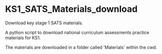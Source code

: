 # KS1_SATS_Materials_download
Download key stage 1 SATS materials.

A python script to download national curriculum assessments practice materials for KS1.

The materials are downloaded in a folder called 'Materials' within the cwd.
